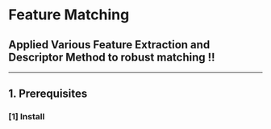 # Feature Matching
## Applied Various Feature Extraction and Descriptor Method to robust matching !!
---




## 1. Prerequisites
### [1] Install 
